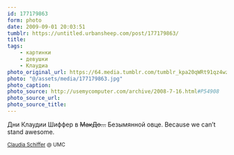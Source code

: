 ```yaml
---
id: 177179863
form: photo
date: 2009-09-01 20:03:51
tumblr: https://untitled.urbansheep.com/post/177179863/
title:
tags:
    - картинки
    - девушки
    - Клаудиа
photo_original_url: https://64.media.tumblr.com/tumblr_kpa20qWRt91qz4wzio1_1280.jpg
photo: "@/assets/media/177179863.jpg"
photo_caption:
photo_source: http://usemycomputer.com/archive/2008-7-16.html#P54908
photo_source_url:
photo_source_title:
---
```


<p>Дни Клаудии Шиффер в <del>МакДо…</del> Безымянной овце. Because we can’t stand awesome.</p>

<p><small><a href="http://usemycomputer.com/archive/2008-7-16.html#P54908">Claudia Schiffer</a> @ UMC</small></p>
